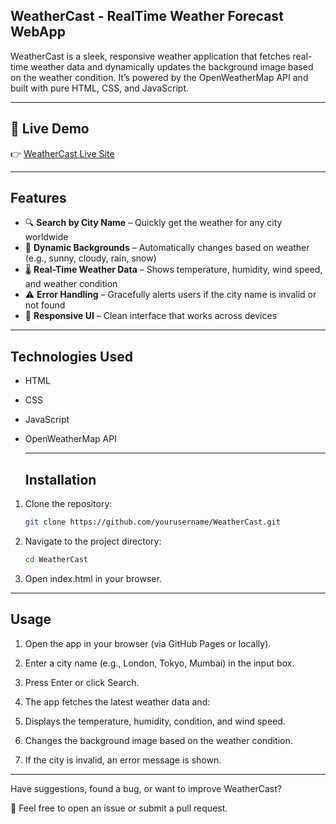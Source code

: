 ## WeatherCast - RealTime Weather Forecast WebApp

WeatherCast is a sleek, responsive weather application that fetches real-time weather data and dynamically updates the background image based on the weather condition. It’s powered by the OpenWeatherMap API and built with pure HTML, CSS, and JavaScript.

---

## 🔗 Live Demo

👉 [WeatherCast Live Site](https://tushikamahipada.github.io/Weatherly/)

---

## Features

- 🔍 **Search by City Name** – Quickly get the weather for any city worldwide  
- 🎨 **Dynamic Backgrounds** – Automatically changes based on weather (e.g., sunny, cloudy, rain, snow)  
- 🌡️ **Real-Time Weather Data** – Shows temperature, humidity, wind speed, and weather condition  
- ⚠️ **Error Handling** – Gracefully alerts users if the city name is invalid or not found  
- 📱 **Responsive UI** – Clean interface that works across devices

---

## Technologies Used

- HTML
- CSS
- JavaScript
- OpenWeatherMap API

  ---

  ## Installation

1. Clone the repository:

   ```bash
   git clone https://github.com/yourusername/WeatherCast.git

2. Navigate to the project directory:

   ```bash
   cd WeatherCast
   
4. Open index.html in your browser.

---

## Usage

1. Open the app in your browser (via GitHub Pages or locally).

2. Enter a city name (e.g., London, Tokyo, Mumbai) in the input box.

3. Press Enter or click Search.

4. The app fetches the latest weather data and:

5. Displays the temperature, humidity, condition, and wind speed.

6. Changes the background image based on the weather condition.

7. If the city is invalid, an error message is shown.

---

Have suggestions, found a bug, or want to improve WeatherCast?

💬 Feel free to open an issue or submit a pull request.
